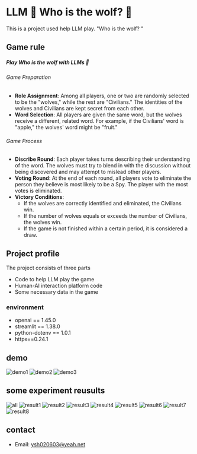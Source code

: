 # LLM 🤗 Who is the wolf? 🐺

This is a project used help LLM play. "Who is the wolf? "


## Game rule 
##### Play **Who is the wolf** with LLMs 🤖

###### Game Preparation
- **Role Assignment**: Among all players, one or two are randomly selected to be the "wolves," while the rest are "Civilians." The identities of the wolves and Civilians are kept secret from each other.
- **Word Selection**: All players are given the same word, but the wolves receive a different, related word. For example, if the Civilians' word is "apple," the wolves' word might be "fruit."

###### Game Process
- **Discribe Round**: Each player takes turns describing their understanding of the word. The wolves must try to blend in with the discussion without being discovered and may attempt to mislead other players.
- **Voting Round**: At the end of each round, all players vote to eliminate the person they believe is most likely to be a Spy. The player with the most votes is eliminated.
- **Victory Conditions**:
   - If the wolves are correctly identified and eliminated, the Civilians win.
   - If the number of wolves equals or exceeds the number of Civilians, the wolves win.
   - If the game is not finished within a certain period, it is considered a draw.


## Project profile

The project consists of three parts
- Code to help LLM play the game
- Human-AI interaction platform code
- Some necessary data in the game


### environment
- openai == 1.45.0 
- streamlit == 1.38.0 
- python-dotenv == 1.0.1
- httpx==0.24.1


## demo
![demo1](pic/demo1.png)
![demo2](pic/demo2.png)
![demo3](pic/demo3.png)


## some experiment reusults
![all](pic/all.png)
![result1](pic/5_tiao_1.png)
![result2](pic/4_tiao_1.png)
![result3](pic/5_tiao_2.png)
![result4](pic/4_tiao_2.png)
![result5](pic/5_zhe_1.png)
![result6](pic/4_zhe_1.png)
![result7](pic/5_zhe_2.png)
![result8](pic/4_zhe_2.png)

## contact
- Email: ysh020603@yeah.net
